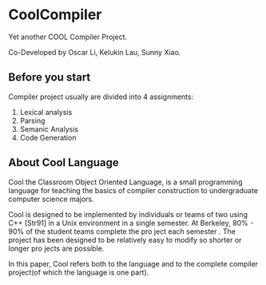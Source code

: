 # CoolCompiler
Yet another COOL Compiler Project. 

Co-Developed by Oscar Li, Kelukin Lau, Sunny Xiao.

## Before you start
Compiler project usually are divided into 4 assignments: 

1.  Lexical analysis
2.  Parsing
3.  Semanic Analysis
4.  Code Generation

## About Cool Language 
Cool the Classroom Object Oriented Language, is a small programming language for teaching the basics of compiler construction to undergraduate computer science majors.  

Cool is designed to be implemented by individuals or teams of two using C++ [Str91] in a Unix environment in a single semester. At Berkeley, 80% - 90% of the student teams complete the pro ject each semester . The project has been designed to be relatively easy to modify so shorter or longer pro jects are possible. 

In this paper, Cool refers both to the language and to the complete compiler project(of which the language is one part).
